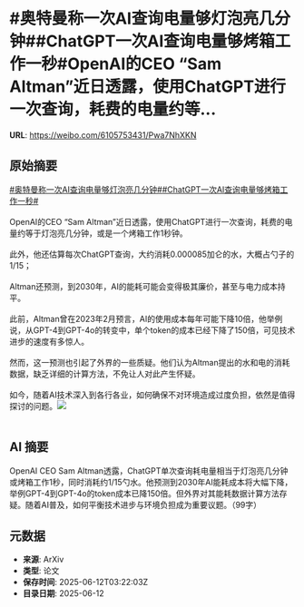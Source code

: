 # #奥特曼称一次AI查询电量够灯泡亮几分钟##ChatGPT一次AI查询电量够烤箱工作一秒#OpenAI的CEO “Sam Altman”近日透露，使用ChatGPT进行一次查询，耗费的电量约等...

**URL**: https://weibo.com/6105753431/Pwa7NhXKN

## 原始摘要

<a href="https://m.weibo.cn/search?containerid=231522type%3D1%26t%3D10%26q%3D%23%E5%A5%A5%E7%89%B9%E6%9B%BC%E7%A7%B0%E4%B8%80%E6%AC%A1AI%E6%9F%A5%E8%AF%A2%E7%94%B5%E9%87%8F%E5%A4%9F%E7%81%AF%E6%B3%A1%E4%BA%AE%E5%87%A0%E5%88%86%E9%92%9F%23&amp;extparam=%23%E5%A5%A5%E7%89%B9%E6%9B%BC%E7%A7%B0%E4%B8%80%E6%AC%A1AI%E6%9F%A5%E8%AF%A2%E7%94%B5%E9%87%8F%E5%A4%9F%E7%81%AF%E6%B3%A1%E4%BA%AE%E5%87%A0%E5%88%86%E9%92%9F%23" data-hide=""><span class="surl-text">#奥特曼称一次AI查询电量够灯泡亮几分钟#</span></a><a href="https://m.weibo.cn/search?containerid=231522type%3D1%26t%3D10%26q%3D%23ChatGPT%E4%B8%80%E6%AC%A1AI%E6%9F%A5%E8%AF%A2%E7%94%B5%E9%87%8F%E5%A4%9F%E7%83%A4%E7%AE%B1%E5%B7%A5%E4%BD%9C%E4%B8%80%E7%A7%92%23&amp;extparam=%23ChatGPT%E4%B8%80%E6%AC%A1AI%E6%9F%A5%E8%AF%A2%E7%94%B5%E9%87%8F%E5%A4%9F%E7%83%A4%E7%AE%B1%E5%B7%A5%E4%BD%9C%E4%B8%80%E7%A7%92%23" data-hide=""><span class="surl-text">#ChatGPT一次AI查询电量够烤箱工作一秒#</span></a><br><br>OpenAI的CEO “Sam Altman”近日透露，使用ChatGPT进行一次查询，耗费的电量约等于灯泡亮几分钟，或是一个烤箱工作1秒钟。<br><br>此外，他还估算每次ChatGPT查询，大约消耗0.000085加仑的水，大概占勺子的1/15；<br><br>Altman还预测，到2030年，AI的能耗可能会变得极其廉价，甚至与电力成本持平。<br><br>此前，Altman曾在2023年2月预言，AI的使用成本每年可能下降10倍，他举例说，从GPT-4到GPT-4o的转变中，单个token的成本已经下降了150倍，可见技术进步的速度有多惊人。<br><br>然而，这一预测也引起了外界的一些质疑。他们认为Altman提出的水和电的消耗数据，缺乏详细的计算方法，不免让人对此产生怀疑。<br><br>如今，随着AI技术深入到各行各业，如何确保不对环境造成过度负担，依然是值得探讨的问题。<img style="" src="https://tvax4.sinaimg.cn/large/006Fd7o3gy1i2cbmtk57nj31jk14xe12.jpg" referrerpolicy="no-referrer"><br><br>

## AI 摘要

OpenAI CEO Sam Altman透露，ChatGPT单次查询耗电量相当于灯泡亮几分钟或烤箱工作1秒，同时消耗约1/15勺水。他预测到2030年AI能耗成本将大幅下降，举例GPT-4到GPT-4o的token成本已降150倍。但外界对其能耗数据计算方法存疑。随着AI普及，如何平衡技术进步与环境负担成为重要议题。（99字）

## 元数据

- **来源**: ArXiv
- **类型**: 论文
- **保存时间**: 2025-06-12T03:22:03Z
- **目录日期**: 2025-06-12
